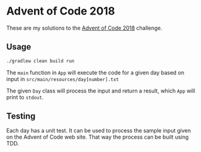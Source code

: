 # Advent of Code 2018

These are my solutions to the [Advent of Code 2018](https://adventofcode.com/2018) challenge.

## Usage

```sh
./gradlew clean build run
```

The `main` function in `App` will execute the code for a given day based on input in `src/main/resources/day[number].txt`

The given `Day` class will process the input and return a result, which `App` will print to `stdout`.

## Testing

Each day has a unit test. It can be used to process the sample input given on the Advent of Code web site. That way the
process can be built using TDD.
